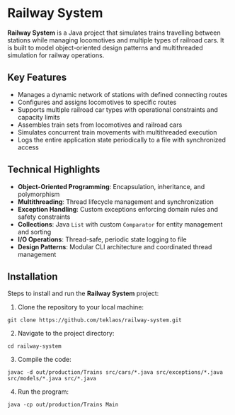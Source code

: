 # Railway System

**Railway System** is a Java project that simulates trains travelling between stations while managing locomotives and multiple types of railroad cars. It is built to model object-oriented design patterns and multithreaded simulation for railway operations.

## Key Features

- Manages a dynamic network of stations with defined connecting routes
- Configures and assigns locomotives to specific routes
- Supports multiple railroad car types with operational constraints and capacity limits
- Assembles train sets from locomotives and railroad cars
- Simulates concurrent train movements with multithreaded execution
- Logs the entire application state periodically to a file with synchronized access

## Technical Highlights

- **Object-Oriented Programming**: Encapsulation, inheritance, and polymorphism
- **Multithreading**: Thread lifecycle management and synchronization
- **Exception Handling**: Custom exceptions enforcing domain rules and safety constraints
- **Collections**: Java `List` with custom `Comparator` for entity management and sorting
- **I/O Operations**: Thread-safe, periodic state logging to file
- **Design Patterns**: Modular CLI architecture and coordinated thread management

## Installation

Steps to install and run the **Railway System** project:

1. Clone the repository to your local machine:
```
git clone https://github.com/teklaos/railway-system.git
```

2. Navigate to the project directory:
```
cd railway-system
```

3. Compile the code:
```
javac -d out/production/Trains src/cars/*.java src/exceptions/*.java src/models/*.java src/*.java
```

4. Run the program:
```
java -cp out/production/Trains Main
```
